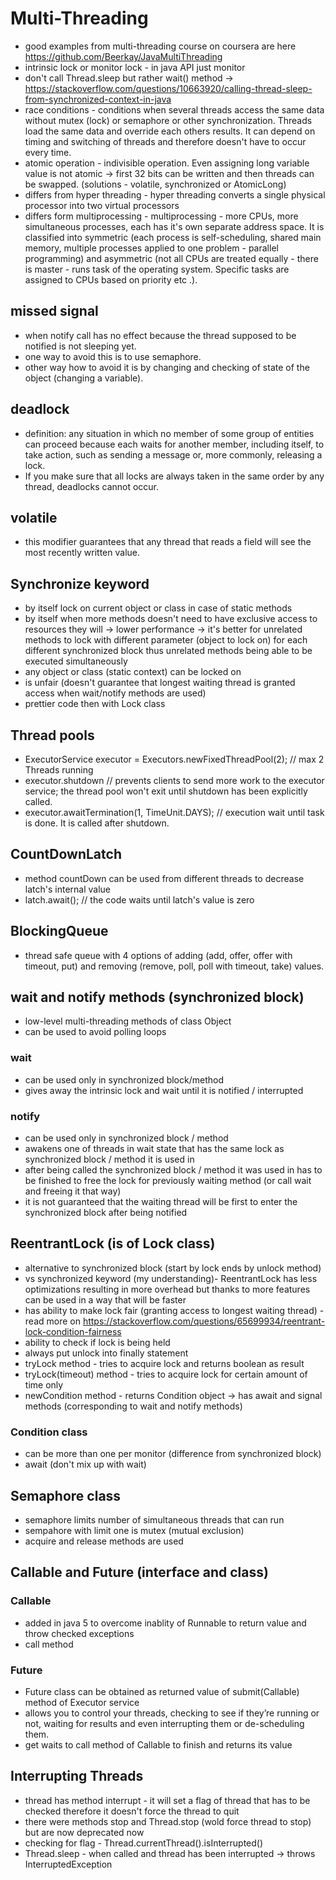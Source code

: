 # Multi-Threading
* good examples from multi-threading course on coursera are here https://github.com/Beerkay/JavaMultiThreading
* intrinsic lock or monitor lock - in java API just monitor
* don't call Thread.sleep but rather wait() method -> https://stackoverflow.com/questions/10663920/calling-thread-sleep-from-synchronized-context-in-java
* race conditions - conditions when several threads access the same data without mutex (lock) or semaphore or other synchronization. Threads load the same data and override each others results. It can depend on timing and switching of threads and therefore doesn't have to occur every time.
* atomic operation - indivisible operation. Even assigning long variable value is not atomic -> first 32 bits can be written and then threads can be swapped. (solutions - volatile, synchronized or AtomicLong)
* differs from hyper threading - hyper threading converts a single physical processor into two virtual processors
* differs form multiprocessing - multiprocessing - more CPUs, more simultaneous processes, each has it's own separate address space. It is classified into symmetric (each process is self-scheduling, shared main memory, multiple processes applied to one problem - parallel programming) and asymmetric (not all CPUs are treated equally - there is master - runs task of the operating system. Specific tasks are assigned to CPUs based on priority etc  .).

## missed signal
* when notify call has no effect because the thread supposed to be notified is not sleeping yet.
* one way to avoid this is to use semaphore.
* other way how to avoid it is by changing and checking of state of the object (changing a variable).

## deadlock
* definition: any situation in which no member of some group of entities can proceed because each waits for another member, including itself, to take action, such as sending a message or, more commonly, releasing a lock.
* If you make sure that all locks are always taken in the same order by any thread, deadlocks cannot occur.

## volatile
* this modifier guarantees that any thread that reads a field will see the most recently written value.

## Synchronize keyword
* by itself lock on current object or class in case of static methods
* by itself when more methods doesn't need to have exclusive access to resources they will -> lower performance -> it's better for unrelated methods to lock with different parameter (object to lock on) for each different synchronized block thus unrelated methods being able to be executed simultaneously
* any object or class (static context) can be locked on
* is unfair (doesn't guarantee that longest waiting thread is granted access when wait/notify methods are used)
* prettier code then with Lock class

## Thread pools
* ExecutorService executor = Executors.newFixedThreadPool(2); // max 2 Threads running
* executor.shutdown // prevents clients to send more work to the executor service; the thread pool won't exit until shutdown has been explicitly called.
* executor.awaitTermination(1, TimeUnit.DAYS); // execution wait until task is done. It is called after shutdown.

## CountDownLatch
* method countDown can be used from different threads to decrease latch's internal value
* latch.await(); // the code waits until latch's value is zero

## BlockingQueue
* thread safe queue with 4 options of adding (add, offer, offer with timeout, put) and removing (remove, poll, poll with timeout, take) values.

## wait and notify methods (synchronized block)
* low-level multi-threading methods of class Object
* can be used to avoid polling loops
### wait
* can be used only in synchronized block/method
* gives away the intrinsic lock and wait until it is notified / interrupted
### notify
* can be used only in synchronized block / method
* awakens one of threads in wait state that has the same lock as synchronized block / method it is used in
* after being called the synchronized block / method it was used in has to be finished to free the lock for previously waiting method (or call wait and freeing it that way)
* it is not guaranteed that the waiting thread will be first to enter the synchronized block after being notified

## ReentrantLock (is of Lock class)
* alternative to synchronized block (start by lock ends by unlock method)
* vs synchronized keyword (my understanding)- ReentrantLock has less optimizations resulting in more overhead but thanks to more features can be used in a way that will be faster
* has ability to make lock fair (granting access to longest waiting thread) - read more on https://stackoverflow.com/questions/65699934/reentrant-lock-condition-fairness
* ability to check if lock is being held
* always put unlock into finally statement
* tryLock method - tries to acquire lock and returns boolean as result
* tryLock(timeout) method - tries to acquire lock for certain amount of time only
* newCondition method - returns Condition object -> has await and signal methods (corresponding to wait and notify methods)
### Condition class
* can be more than one per monitor (difference from synchronized block)
* await (don't  mix up with wait)

## Semaphore class
* semaphore limits number of simultaneous threads that can run
* sempahore with limit one is mutex (mutual exclusion)
* acquire and release methods are used

## Callable and Future (interface and class)
### Callable
* added in java 5 to overcome inablity of Runnable to return value and throw checked exceptions
* call method
### Future
* Future class can be obtained as returned value of submit(Callable) method of Executor service
* allows you to control your threads, checking to see if they’re running or not, waiting for results and even interrupting them or de-scheduling them.
* get waits to call method of Callable to finish and returns its value


## Interrupting Threads
* thread has method interrupt - it will set a flag of thread that has to be checked therefore it doesn't force the thread to quit
* there were methods stop and Thread.stop (wold force thread to stop) but are now deprecated now
* checking for flag - Thread.currentThread().isInterrupted()
* Thread.sleep - when called and thread has been interrupted -> throws InterruptedException
